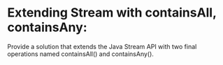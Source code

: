 # Extending Stream with containsAll, containsAny:

Provide a solution that extends the Java Stream API with two final operations named containsAll() and containsAny().